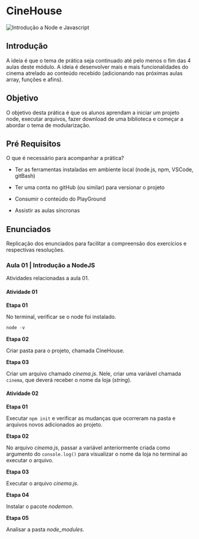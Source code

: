 # CineHouse

![Introdução a Node e Javascript](https://djament.com.br/assets/img/dh-m02-cover.png)
## Introdução

A ideia é que o tema de prática seja continuado até pelo menos o fim das 4 aulas deste módulo. A ideia é desenvolver mais e mais funcionalidades do cinema atrelado ao conteúdo recebido (adicionando nas próximas aulas array, funções e afins).

## Objetivo

O objetivo desta prática é que os alunos aprendam a iniciar um projeto node, executar arquivos, fazer download de uma biblioteca e começar a abordar o tema de modularização.

## Pré Requisitos

O que é necessário para acompanhar a prática?

- Ter as ferramentas instaladas em ambiente local (node.js, npm, VSCode, gitBash)

- Ter uma conta no gitHub (ou similar) para versionar o projeto

- Consumir o conteúdo do PlayGround

- Assistir as aulas síncronas

## Enunciados

Replicação dos enunciados para facilitar a compreensão dos exercícios e respectivas resoluções.

### Aula 01 | Introdução a NodeJS

Atividades relacionadas a aula 01.

#### Atividade 01

**Etapa 01**

No terminal, verificar se o node foi instalado.

```js
node -v
```

**Etapa 02**

Criar pasta para o projeto, chamada CineHouse.

**Etapa 03**

Criar um arquivo chamado _cinema.js_. Nele, criar uma variável chamada `cinema`, que deverá receber o nome da loja (_string_).

#### Atividade 02

**Etapa 01**

Executar `npm init` e verificar as mudanças que ocorreram na pasta e arquivos novos adicionados ao projeto.

**Etapa 02**

No arquivo _cinema.js_, passar a variável anteriormente criada como argumento do `console.log()` para visualizar o nome da loja no terminal ao executar o arquivo.

**Etapa 03**

Executar o arquivo _cinema.js_.

**Etapa 04**

Instalar o pacote _nodemon_.

**Etapa 05**

Analisar a pasta _node\_modules_.
